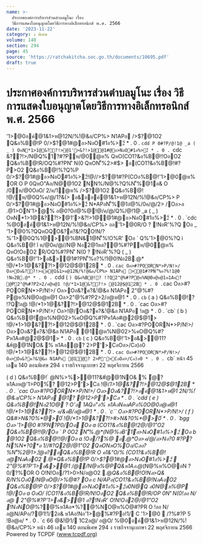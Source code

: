 ```yaml
---
name: >-
  ประกาศองค์การบริหารส่วนตำบลมูโนะ เรื่อง
  วิธีการแสดงใบอนุญาตโดยวิธีการทางอิเล็กทรอนิกส์ พ.ศ. 2566
date: '2023-11-22'
category: ง พิเศษ
volume: 140
section: 294
page: 45
source: 'https://ratchakitcha.soc.go.th/documents/10695.pdf'
draft: true
---
```


# ประกาศองค์การบริหารส่วนตำบลมูโนะ เรื่อง วิธีการแสดงใบอนุญาตโดยวิธีการทางอิเล็กทรอนิกส์ พ.ศ. 2566

'1>@0อค์@1&1>ห@12N/%!ํ@&ล/CP%> N1APอ />$?@1O2 Q&อ%B@!P 0/>$?@1#@อ>NลO#1อ%>2์ * . 0 . `cdd P 0#?P/@!1@ _a ( _ ) OหN*1>1@&??!>@1'>&?!>1@@1#@อ>NลO#1อ%>2์ * . 0 . `cdc &??!>/N@Q%1?#?Pห/@0ํ@ห% QหO(CO1?&อ%B@!!OอO2 Q&อ%B@!R/OQ%#?PN'ิ N(0 QหON'็%2>#$> อ(CO1?&อ%B@!#?P>O2 Q&อ%B@!%?Q%P 0/>$?@1#@อ>NลO#1อ%>2์!@//>$?@1#?P(COอ%B@!'1>@0ํ@ห% OR O P 0QหO"Aอ/N@@1O2 NN%/N@%?Q%N'็%@1อ& O /0ห/@0OลO/ 2/ค/1ํ@ห% />$?@1O2 Q&อ%B@! !@/ห/@0Q%ค/@/1?&(> อ&ออค์@1&1>ห@12N/%!ํ@&ล/CP%> P 0/>$?@1#@อ>NลO#1อ%>2์ N*APอN'็%@1อํ@%/0ค/@/2> /Oล>ล .@1>ON'1>@% อ@0?0อํ@%@!@/ค/@/Q%/@!1@ _a ( _ ) OหN*1>1@&??!>@1'>&?!>1@@1#@อ>NลO#1อ%>2์ * . 0 . `cdc %@0อค์@1&1>ห@12N/%!ํ@&ล/CP%> ออ'1>@0R/O ? !NอR'%?Q Oอ _ '1>@0%?QQหOQO&?ค?&!?QO!N/?%'1>@0Q%1@>@%BN&1@N'็%!O%R' Oอ ` Q%'1>@0%?Q ì Q&อ%B@! î ห/@0ค/@//N@ Nอ2@1หล?@%#?Pห/@0ํ@ห% QหO!OอO2 R/OQ%#?PN'ิ N(0 ? !NอR'%?Q ( _ ) Q&อ%B@!'1>อ&>@1#?PN'็%อ?%!1@0!Nอ2B.@* !@/*1>1@&??!>@12@$@12B * . 0 . `cac Oล>#?POORN*>P/N!>/ Oล>Oอ&??!>อค์@1&1>ห@12N/%!ํ@&ล/CP%> N1APอ >@1#?PN'็%อ?%!1@0 !Nอ2B.@* * . 0 . `cdd ( ` ) Q&อ%B@!? !?Q2"@%#?Pํ@ห%N@0อ@ห@1ห1Aอ? @P2"@%#?P2>2/อ@ห@1 !@/*1>1@&??!> @12@$@12B * . 0 . `cac Oล>#?POORN*>P/N!>/ Oล>Oอ&?ค?&!ํ@&ล N1APอ 2"@%#?Pํ@ห%N@0อ@ห@1 Oล>2"@%#?P2>2/อ@ห@1 * . 0 . `cb` ( a ) Q&อ%B@!? !?Q!ล@ !@/*1>1@&??!>@12@$@12B * . 0 . `cac Oล>#?POORN*>P/N!>/ Oล>!@/Oอ&?ค?&!ํ@&ล N1APอ !ล@ * . 0 . `cb` ( b ) Q&อ%B@!ํ@ห%N@02>%คO@Q%#?Pห1Aอ#@2@$@1> !@/*1>1@&??!>@12@$@12B * . 0 . `cac Oล>#?POORN*>P/N!>/ Oล>Oอ&?ค?&!ํ@&ล N1APอ @1ํ@ห%N@02>%คO@Q%#?Pห1Aอ#@2@$@1> * . 0 . `cb` ( c ) Q&อ%B@!'1>อ&>@11?&#ํ@@1NO& % ห1Aอํ@? 2>P'>CลOล>/Cล)อ0 !@/*1>1@&??!>@12@$@12B * . 0 . `cac Oล>#?POORN*>P/N!>/ Oล>Oอ&?ค?&!ํ@&ล N1APอ @1ํ@? 2>P'>CลOล>/Cล)อ0 * . 0 . `cb` หน้า 45 เลม 140 ตอนพิเศษ 294 ง ราชกิจจานุเบกษา 22 พฤศจิกายน 2566

( d ) Q&อ%B@! ํ @N%>%>@11?&#ํ@@1NO& % ํ@? ห1Aอห@'1>P0%์? @12>P'>Cล !@/*1>1@&??!>@12@$@12B * . 0 . `cac Oล>#?POORN*>P/N!>/ Oล>Oอ&??!>อค์@1&1>ห@1 2N/%!ํ@&ล/CP%> N1APอ @1? @12>P'>Cล * . 0 . `cdd ( e ) Q&อ%B@!Nอ21O@ ? O'ล 1AQอ"อ% ห1AอNคลAPอ%0O@0อ@ค@1 !@/*1>1@&??!> ค/&คB/อ@ค@1 * . 0 . `c`` Oล>#?POORN*>P/N!>/ ( f ) Q&#>N&?0%*@>0์ !@/*1>1@&??!>#>N&?0%*@>0์ * . 0 . `bgg Oล>'1>@0 #?PN?P0/Oอ Oอ a (CO1?&อ%B@!2@/@1"O2 Q&อ%B@!!@/Oอ ` P 0O2 N'็%.@*(N@%อB'1์อ>NลO#1อ%>2์ Oอ b @1O2 Q&อ%B@!!@/Oอ a !Oอ/?%@ อ.@*Oล>ค/@/ล>Nอ?0 #?P? N%N*?0*อ 1//#?Q2@/@1"O2 QหONหO%Oอ/Cลอ?%N'็%2@1>2ํ@ค?อQ&อ%B@!R O ค1&"O/% (CO1?&อ%B@!อ@NลAอO2 .@*Q&อ%B@!P 0/>$?@1#@อ>NลO#1อ%>2์  2"@%#?P'1>อ&>@1 /@/N@ห%@PQ&ห1Aอ.@*(N@%ห%O@อN ? 0/?%OR O O!N!Oอ/?1>0>N/ล@O2 .@*Q&อ%B@!O!Nล>Q& R/N%Oอ0/N@หO@/>%@#? Oอ c N/APอ(CO1?&อ%B@!NลAอO2 Q&อ%B@!P 0/>$?@1#@อ>NลO#1อ%>2์อ0N@Q อ0N@ห%@P !@/Oอ a OลO/ (CO1?&อ%B@!R/N!OอO2 Q&อ%B@!R/OP 0N'ิ N(0!ลอ N/ล@  2"@%#?P'1>อ&>@1 อ?!NอR' O!N!Oอ2@/@1"O2 !NอNO@*%?@%ห1Aอ*%?@%NO@ห%O@#?PR O !ลอ N/ล@N/APอ/?@1!1/2อ& ห1Aอ!Nอ'1>@%#?Pอ!1/ C '1>@0  /?%#?P 5 !Bล@ค/ * . 0 . `c 66 @&!ํ@1/ 1C2ล@/ อ@O/ %@0อค์@1&1>ห@12N/%!ํ@&ล/CP%> หน้า 46 เลม 140 ตอนพิเศษ 294 ง ราชกิจจานุเบกษา 22 พฤศจิกายน 2566 Powered by TCPDF (www.tcpdf.org)
